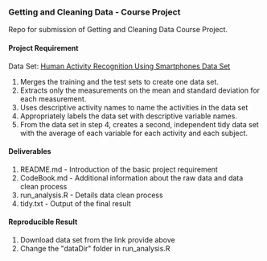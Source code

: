 

### Getting and Cleaning Data - Course Project

Repo for submission of Getting and Cleaning Data Course Project.


#### Project Requirement
Data Set: [Human Activity Recognition Using Smartphones Data Set](https://d396qusza40orc.cloudfront.net/getdata%2Fprojectfiles%2FUCI%20HAR%20Dataset.zip ) 


1. Merges the training and the test sets to create one data set.
2. Extracts only the measurements on the mean and standard deviation for each measurement. 
3. Uses descriptive activity names to name the activities in the data set
4. Appropriately labels the data set with descriptive variable names. 
5. From the data set in step 4, creates a second, independent tidy data set with the average of each variable for each activity and each subject.

#### Deliverables
1. README.md - Introduction of the basic project requirement
2. CodeBook.md -  Additional information about the raw data and data clean process
3. run_analysis.R - Details data clean process
4. tidy.txt - Output of the final result

#### Reproducible Result
1. Download data set from the link provide above
2. Change the "dataDir" folder in run_analysis.R